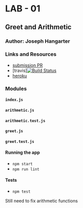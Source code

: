 # LAB - 01

## Greet and Arithmetic

### Author: Joseph Hangarter

### Links and Resources
* [submission PR]()
* [travis][![Build Status](https://travis-ci.com/401-advanced-javascriptnights-joseph/lab-01-greet-and-arithmetic.svg?branch=master)](https://travis-ci.com/401-advanced-javascriptnights-joseph/lab-01-greet-and-arithmetic)
* [heroku](https://lab-01-greet-and-arithmetic.herokuapp.com/)

### Modules
#### `index.js`
#### `arithmetic.js`
#### `arithmetic.test.js`
#### `greet.js`
#### `greet.test.js`

#### Running the app
* `npm start`
* `npm run lint`
  
#### Tests
* `npm test`

Still need to fix arithmetic functions
